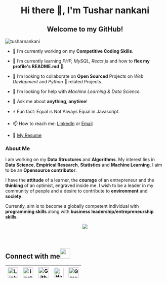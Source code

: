 <h1 align="center">Hi there 👋, I'm Tushar nankani</h1>
<h2 align="center">Welcome to my GitHub!</h2>

<p align="left"> <img src="https://komarev.com/ghpvc/?username=tusharnankani" alt="tusharnankani" /> </p>

- 🔭 I’m currently working on my **Competitive Coding Skills**.

- 🌱 I’m currently learning *PHP, MySQL, React.js* and how to **flex my profile's README.md** 💪.

- 👯 I’m looking to collaborate on **Open Sourced** Projects on *Web Devlopment* and *Python* 🐍 related Projects.

- 🤔 I’m looking for help with *Machine Learning & Data Science.*

- 💬 Ask me about **anything**, **anytime**!

- ⚡ Fun fact: Equal is Not Always Equal in Javascript.

- 📫 How to reach me: [LinkedIn](https://www.linkedin.com/in/tusharnankani/) or <a href="mailto:tusharnankani3@gmail.com">Email</a>

- 📝 [My Resume](https://drive.google.com/file/d/1ELwYBjQMbTxDiZasaF0_O6bjRmloW_xV/view?usp=sharing)


<!-- - 😄 Pronouns: **Coder**, **Orator** -->


### About Me

I am working on my **Data Structures** and **Algorithms**. My interest lies in **Data Science**, **Empirical Research**, **Statistics** and **Machine Learning**. I aim to be an **Opensource contributor**. 

I have the **attitude** of a learner, the **courage** of an entrepreneur and the **thinking** of an optimist, engraved inside me. I wish to be a leader in my community of people and a desire to contribute to **environment** and **society**.

Currently, aim is to become a globally competent individual with **programming skills** along with **business leadership/entrepreneurship skills**.


<!-- ![Tushar's github stats](https://github-readme-stats.vercel.app/api?username=tusharnankani&show_icons=true&line_height=30) -->

<p align="center"><img src="https://github-readme-stats.vercel.app/api?username=tusharnankani&show_icons=true&title_color=fff&icon_color=79ff97&text_color=9f9f9f&bg_color=151515"> </p>
<!--<p align="center"> <img src="https://github-readme-stats.vercel.app/api?username=tusharnankani&show_icons=true" alt="tusharnankani" />-->

<!--[![Top Langs](https://github-readme-stats.vercel.app/api/top-langs/?username=tusharnankani&show_icons=true&title_color=fff&icon_color=79ff97&text_color=9f9f9f&bg_color=151515)](https://github.com/kushal98?tab=repositories)-->

<!--
## Some Of My Projects
<p align="center">
<a href="https://github.com/tusharnankani/TSECHackathon">
  <img align="left" src="https://github-readme-stats.vercel.app/api/pin/?username=tusharnankani&repo=TSECHackathon" />
</a>
<a href="https://github.com/tusharnankani/AnalogClock">
  <img align="left" src="https://github-readme-stats.vercel.app/api/pin/?username=tusharnankani&repo=AnalogClock"/>
</a>
<a href="https://github.com/tusharnankani/ToDoList">
  <img align="left" src="https://github-readme-stats.vercel.app/api/pin/?username=tusharnankani&repo=ToDoList"/>
</a>
<a href="https://github.com/tusharnankani/GamesBuiltUsingPython">
  <img align="left" src="https://github-readme-stats.vercel.app/api/pin/?username=tusharnankani&repo=GamesBuiltUsingPython"/>
</a>
</p>
-->

<!--
<a href="https://in.linkedin.com/in/tusharnakani" target="blank">
  <img align="left" alt="Tushar Nankani | Linkedin" width="24px" src="https://github.com/TheDudeThatCode/TheDudeThatCode/blob/master/Assets/Linkedin.svg" />
</a>
<a href="https://www.instagram.com/tusharnakanii/" target="blank">
  <img align="left" alt="Shubhamdeep Jha | Instagram" width="24px" src="https://github.com/TheDudeThatCode/TheDudeThatCode/blob/master/Assets/Instagram.svg" />
</a> 
<a href="mailto:tusharnankani@gmail.com" target="blank">
  <img align="left" alt="Tushar Nankani | Gmail" width="26px" src="https://github.com/TheDudeThatCode/TheDudeThatCode/blob/master/Assets/Gmail.svg" />
</a>
-->

<br>
<h2>
Connect with me<img src="https://github.com/TheDudeThatCode/TheDudeThatCode/blob/master/Assets/Handshake.gif" height="32px">
</h1>

| [<img src="https://github.com/TheDudeThatCode/TheDudeThatCode/blob/master/Assets/Linkedin.svg" alt="Linkedin Logo" width="32">](https://in.linkedin.com/in/tusharnankani) |  [<img src="https://github.com/TheDudeThatCode/TheDudeThatCode/blob/master/Assets/Instagram.svg" alt="instagram logo" width="32">](https://www.instagram.com/tusharnankanii/)| [<img src="https://cdn.svgporn.com/logos/github-icon.svg" alt="Github logo" width="34">](https://github.com/tusharnankani) | [<img src="https://github.com/TheDudeThatCode/TheDudeThatCode/blob/master/Assets/HackerRank.svg" alt="HackerRank Logo" width="30">](https://www.hackerrank.com/tusharnankani3) | [<img src="https://github.com/TheDudeThatCode/TheDudeThatCode/blob/master/Assets/Gmail.svg" alt="Gmail logo" height="32">](mailto:thedudethatcode@gmail.com)
|:---:|:---:|:---:|:---:|:---:|




<br>
<br>

